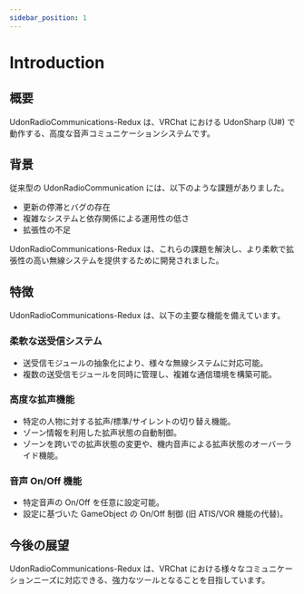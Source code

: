 ```yaml
---
sidebar_position: 1
---
```


# Introduction

## 概要

UdonRadioCommunications-Redux は、VRChat における UdonSharp (U#) で動作する、高度な音声コミュニケーションシステムです。

## 背景

従来型の UdonRadioCommunication には、以下のような課題がありました。

- 更新の停滞とバグの存在
- 複雑なシステムと依存関係による運用性の低さ
- 拡張性の不足

UdonRadioCommunications-Redux は、これらの課題を解決し、より柔軟で拡張性の高い無線システムを提供するために開発されました。

## 特徴

UdonRadioCommunications-Redux は、以下の主要な機能を備えています。

### 柔軟な送受信システム
- 送受信モジュールの抽象化により、様々な無線システムに対応可能。
- 複数の送受信モジュールを同時に管理し、複雑な通信環境を構築可能。

### 高度な拡声機能
- 特定の人物に対する拡声/標準/サイレントの切り替え機能。
- ゾーン情報を利用した拡声状態の自動制御。
- ゾーンを跨いでの拡声状態の変更や、機内音声による拡声状態のオーバーライド機能。

### 音声 On/Off 機能
- 特定音声の On/Off を任意に設定可能。
- 設定に基づいた GameObject の On/Off 制御 (旧 ATIS/VOR 機能の代替)。

## 今後の展望

UdonRadioCommunications-Redux は、VRChat における様々なコミュニケーションニーズに対応できる、強力なツールとなることを目指しています。
